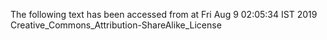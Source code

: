 The following text has been accessed from at Fri Aug 9 02:05:34 IST 2019
Creative_Commons_Attribution-ShareAlike_License
